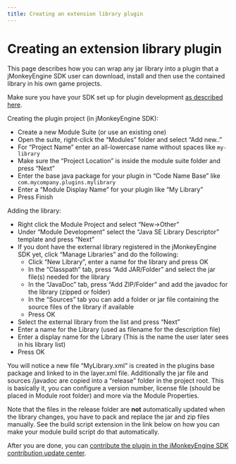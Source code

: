 ```yaml
---
title: Creating an extension library plugin
---
```

<h1 class="sectionedit1" id="creating_an_extension_library_plugin">Creating an extension library plugin</h1>
<div class="level1">

<p>
This page describes how you can wrap any jar library into a plugin that a jMonkeyEngine SDK user can download, install and then use the contained library in his own game projects.
</p>

<p>
Make sure you have your SDK set up for plugin development <a href="/sdk/development/setup.html" class="wikilink1" title="sdk:development:setup">as described here</a>.
</p>

<p>
Creating the plugin project (in jMonkeyEngine SDK):
</p>
<ul>
<li class="level1"><div class="li"> Create a new Module Suite (or use an existing one)</div>
</li>
<li class="level1"><div class="li"> Open the suite, right-click the “Modules” folder and select “Add new..”</div>
</li>
<li class="level1"><div class="li"> For “Project Name” enter an all-lowercase name without spaces like <code>my-library</code></div>
</li>
<li class="level1"><div class="li"> Make sure the “Project Location” is inside the module suite folder and press “Next”</div>
</li>
<li class="level1"><div class="li"> Enter the base java package for your plugin in “Code Name Base” like <code>com.mycompany.plugins.mylibrary</code></div>
</li>
<li class="level1"><div class="li"> Enter a “Module Display Name” for your plugin like “My Library”</div>
</li>
<li class="level1"><div class="li"> Press Finish</div>
</li>
</ul>

<p>
Adding the library:
</p>
<ul>
<li class="level1"><div class="li"> Right click the Module Project and select “New→Other”</div>
</li>
<li class="level1"><div class="li"> Under “Module Development” select the “Java SE Library Descriptor” template and press “Next”</div>
</li>
<li class="level1"><div class="li"> If you dont have the external library registered in the jMonkeyEngine SDK yet, click “Manage Libraries” and do the following:</div>
<ul>
<li class="level2"><div class="li"> Click “New Library”, enter a name for the library and press OK</div>
</li>
<li class="level2"><div class="li"> In the “Classpath” tab, press “Add JAR/Folder” and select the jar file(s) needed for the library</div>
</li>
<li class="level2"><div class="li"> In the “JavaDoc” tab, press “Add ZIP/Folder” and add the javadoc for the library (zipped or folder)</div>
</li>
<li class="level2"><div class="li"> In the “Sources” tab you can add a folder or jar file containing the source files of the library if available</div>
</li>
<li class="level2"><div class="li"> Press OK</div>
</li>
</ul>
</li>
<li class="level1"><div class="li"> Select the external library from the list and press “Next”</div>
</li>
<li class="level1"><div class="li"> Enter a name for the Library (used as filename for the description file)</div>
</li>
<li class="level1"><div class="li"> Enter a display name for the Library (This is the name the user later sees in his library list)</div>
</li>
<li class="level1"><div class="li"> Press OK</div>
</li>
</ul>

<p>
You will notice a new file “MyLibrary.xml” is created in the plugins base package and linked to in the layer.xml file. Additionally the jar file and sources /javadoc are copied into a “release” folder in the project root. This is basically it, you can configure a version number, license file (should be placed in Module root folder) and more via the Module Properties.
</p>

<p>
Note that the files in the release folder are <strong>not</strong> automatically updated when the library changes, you have to pack and replace the jar and zip files manually. See the build script extension in the link below on how you can make your module build script do that automatically.
</p>

<p>
After you are done, you can <a href="/sdk/development/setup.html" class="wikilink1" title="sdk:development:setup">contribute the plugin in the jMonkeyEngine SDK contribution update center</a>.
</p>

</div>
